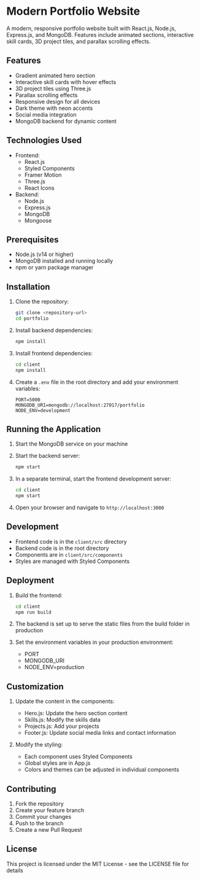 # Modern Portfolio Website

A modern, responsive portfolio website built with React.js, Node.js, Express.js, and MongoDB. Features include animated sections, interactive skill cards, 3D project tiles, and parallax scrolling effects.

## Features

- Gradient animated hero section
- Interactive skill cards with hover effects
- 3D project tiles using Three.js
- Parallax scrolling effects
- Responsive design for all devices
- Dark theme with neon accents
- Social media integration
- MongoDB backend for dynamic content

## Technologies Used

- Frontend:
  - React.js
  - Styled Components
  - Framer Motion
  - Three.js
  - React Icons
- Backend:
  - Node.js
  - Express.js
  - MongoDB
  - Mongoose

## Prerequisites

- Node.js (v14 or higher)
- MongoDB installed and running locally
- npm or yarn package manager

## Installation

1. Clone the repository:
   ```bash
   git clone <repository-url>
   cd portfolio
   ```

2. Install backend dependencies:
   ```bash
   npm install
   ```

3. Install frontend dependencies:
   ```bash
   cd client
   npm install
   ```

4. Create a `.env` file in the root directory and add your environment variables:
   ```
   PORT=5000
   MONGODB_URI=mongodb://localhost:27017/portfolio
   NODE_ENV=development
   ```

## Running the Application

1. Start the MongoDB service on your machine

2. Start the backend server:
   ```bash
   npm start
   ```

3. In a separate terminal, start the frontend development server:
   ```bash
   cd client
   npm start
   ```

4. Open your browser and navigate to `http://localhost:3000`

## Development

- Frontend code is in the `client/src` directory
- Backend code is in the root directory
- Components are in `client/src/components`
- Styles are managed with Styled Components

## Deployment

1. Build the frontend:
   ```bash
   cd client
   npm run build
   ```

2. The backend is set up to serve the static files from the build folder in production

3. Set the environment variables in your production environment:
   - PORT
   - MONGODB_URI
   - NODE_ENV=production

## Customization

1. Update the content in the components:
   - Hero.js: Update the hero section content
   - Skills.js: Modify the skills data
   - Projects.js: Add your projects
   - Footer.js: Update social media links and contact information

2. Modify the styling:
   - Each component uses Styled Components
   - Global styles are in App.js
   - Colors and themes can be adjusted in individual components

## Contributing

1. Fork the repository
2. Create your feature branch
3. Commit your changes
4. Push to the branch
5. Create a new Pull Request

## License

This project is licensed under the MIT License - see the LICENSE file for details 